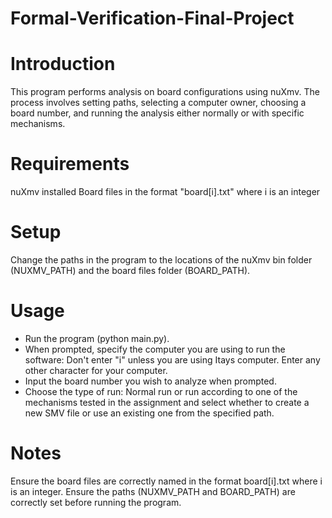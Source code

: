 # Formal-Verification-Final-Project
# Introduction
This program performs analysis on board configurations using nuXmv. The process involves setting paths, selecting a computer owner, choosing a board number, and running the analysis either normally or with specific mechanisms.

# Requirements
nuXmv installed
Board files in the format "board[i].txt" where i is an integer
# Setup
Change the paths in the program to the locations of the nuXmv bin folder (NUXMV_PATH) and the board files folder (BOARD_PATH).
# Usage
* Run the program (python main.py).
* When prompted, specify the computer you are using to run the software:
Don't enter "i" unless you are using Itays computer. Enter any other character for your computer.
* Input the board number you wish to analyze when prompted.
* Choose the type of run: Normal run or run according to one of the mechanisms tested in the assignment and select whether to create a new SMV file or use an existing one from the specified path.
# Notes
Ensure the board files are correctly named in the format board[i].txt where i is an integer.
Ensure the paths (NUXMV_PATH and BOARD_PATH) are correctly set before running the program.
